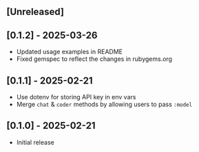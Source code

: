 ## [Unreleased]

## [0.1.2] - 2025-03-26

- Updated usage examples in README
- Fixed gemspec to reflect the changes in rubygems.org

## [0.1.1] - 2025-02-21

- Use dotenv for storing API key in env vars
- Merge `chat` & `coder` methods by allowing users to pass `:model`

## [0.1.0] - 2025-02-21

- Initial release
